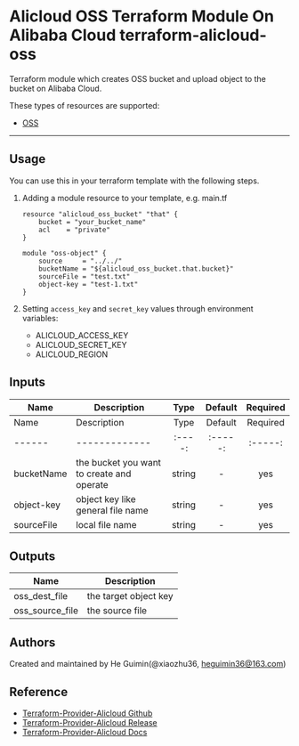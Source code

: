 Alicloud OSS Terraform Module On Alibaba Cloud 
terraform-alicloud-oss
=====================================================================

Terraform module which creates OSS bucket and upload object to the bucket on Alibaba Cloud.

These types of resources are supported:

* [OSS](https://www.terraform.io/docs/providers/alicloud/d/oss_bucket_objects.html)

----------------------

Usage
-----
You can use this in your terraform template with the following steps.

1. Adding a module resource to your template, e.g. main.tf

    ```
    resource "alicloud_oss_bucket" "that" {
        bucket = "your_bucket_name"
        acl    = "private"
    }

    module "oss-object" {
        source     = "../../"
        bucketName = "${alicloud_oss_bucket.that.bucket}"
        sourceFile = "test.txt"
        object-key = "test-1.txt"
    }
    ```

2. Setting `access_key` and `secret_key` values through environment variables:

    - ALICLOUD_ACCESS_KEY
    - ALICLOUD_SECRET_KEY
    - ALICLOUD_REGION

## Inputs

| Name | Description | Type | Default | Required |
|------|-------------|:----:|:-----:|:-----:|
| Name | Description | Type | Default | Required |
|------|-------------|:----:|:-----:|:-----:|
| bucketName | the bucket you want to create and operate | string | - | yes |
| object-key | object key like general file name | string | - | yes |
| sourceFile | local file name | string | - | yes |


## Outputs

| Name | Description |
|------|-------------|
| oss_dest_file | the target object key |
| oss_source_file | the source file |

Authors
-------
Created and maintained by He Guimin(@xiaozhu36, heguimin36@163.com)

Reference
---------
* [Terraform-Provider-Alicloud Github](https://github.com/terraform-providers/terraform-provider-alicloud)
* [Terraform-Provider-Alicloud Release](https://releases.hashicorp.com/terraform-provider-alicloud/)
* [Terraform-Provider-Alicloud Docs](https://www.terraform.io/docs/providers/alicloud/index.html)